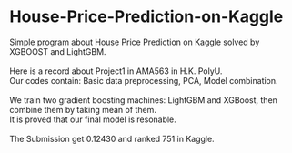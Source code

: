 # House-Price-Prediction-on-Kaggle
Simple program about House Price  Prediction on Kaggle solved by XGBOOST and LightGBM.</br >
</br >
Here is a record about Project1 in AMA563 in H.K. PolyU.
</br >
Our codes contain: Basic data preprocessing, PCA, Model combination.
</br >
</br >
We train two gradient boosting machines: LightGBM and XGBoost, then combine them by taking mean of them.
</br >
It is proved that our final model is resonable.
</br>
</br>
The Submission get 0.12430 and ranked 751 in Kaggle.
